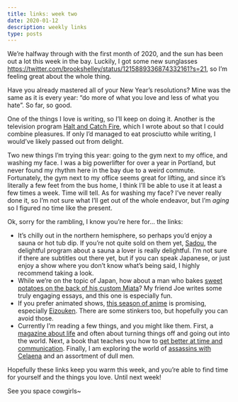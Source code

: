 ```yaml
---
title: links: week two
date: 2020-01-12
description: weekly links
type: posts
---
```


We’re halfway through with the first month of 2020, and the sun has been out a lot this week in the bay. Luckily, I got some new sunglasses https://twitter.com/brookshelley/status/1215889336874332161?s=21, so I’m feeling great about the whole thing. 

Have you already mastered all of your New Year’s resolutions? Mine was the same as it is every year: “do more of what you love and less of what you hate”. So far, so good.

One of the things I love is writing, so I’ll keep on doing it. Another is the television program [Halt and Catch Fire](https://www.brookshelley.com/posts/2020-01-09-rewatching-halt-catch-fire/), which I wrote about so that I could combine pleasures. If only I’d managed to eat prosciutto while writing, I would’ve likely passed out from delight. 

Two new things I’m trying this year: going to the gym next to my office, and washing my face. I was a big powerlifter for over a year in Portland, but never found my rhythm here in the bay due to a weird commute. Fortunately, the gym next to my office seems great for lifting, and since it’s literally a few feet from the bus home, I think I’ll be able to use it at least a few times a week. Time will tell. As for washing my face? I’ve never really done it, so I’m not sure what I’ll get out of the whole endeavor, but I’m _aging_ so I figured no time like the present. 

Ok, sorry for the rambling, I know you’re here for... the links:

- It’s chilly out in the northern hemisphere, so perhaps you’d enjoy a sauna or hot tub dip. If you’re not quite sold on them yet, [Sadou](https://www.crunchyroll.com/anime-news/2019/05/16/sauna-enthusiasm-manga-sadou-steams-up-a-live-action-tv-drama), the delightful program about a sauna a lover is really delightful. I’m not sure if there are subtitles out there yet, but if you can speak Japanese, or just enjoy a show where you don’t know what’s being said, I highly recommend taking a look.
- While we’re on the topic of Japan, how about a man who bakes [sweet potatoes on the back of his custom Miata](https://theoutline.com/post/7571/meet-lord-rod-the-sweet-potato-king-of-yokohama-japan?zd=1&zi=uyn27jjq)? My friend Joe writes some truly engaging essays, and this one is especially fun.
- If you prefer animated shows, [this season of anime](https://www.animefeminist.com/winter-2020-premiere-reviews/) is promising, especially [Eizouken](https://en.wikipedia.org/wiki/Keep_Your_Hands_Off_Eizouken). There are some stinkers too, but hopefully you can avoid those.
- Currently I’m reading a few things, and you might like them. First, a [magazine about life](https://www.offscreenmag.com/) and often about turning things off and going out into the world. Next, a book that teaches you how to [get better at time and communication](https://jkglei.com/unsubscribe/). Finally, I am exploring the world of [assassins with Celaena](https://en.wikipedia.org/wiki/Throne_of_Glass) and an assortment of dull men.

Hopefully these links keep you warm this week, and you’re able to find time for yourself and the things you love. Until next week!

See you space cowgirls~